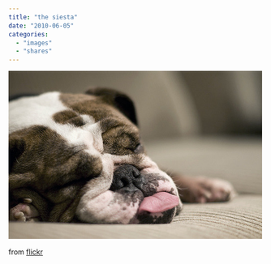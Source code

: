 ```yaml
---
title: "the siesta"
date: "2010-06-05"
categories: 
  - "images"
  - "shares"
---
```


![](images/tumblr_l3cp1azHSI1qz4vrlo1_500.jpg)

from [flickr](http://www.flickr.com/photos/fidd/3501875354/)
